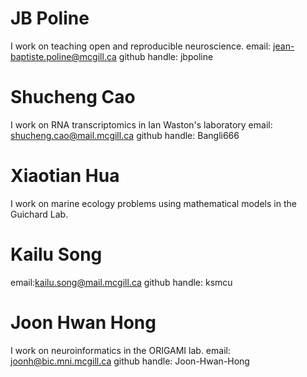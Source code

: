 # JB Poline
I work on teaching open and reproducible neuroscience.
email: jean-baptiste.poline@mcgill.ca
github handle: jbpoline
# Shucheng Cao
I work on RNA transcriptomics in Ian Waston's laboratory
email: shucheng.cao@mail.mcgill.ca
github handle: Bangli666
# Xiaotian Hua
I work on marine ecology problems using mathematical models in the Guichard Lab.
# Kailu Song
email:kailu.song@mail.mcgill.ca
github handle: ksmcu
# Joon Hwan Hong
I work on neuroinformatics in the ORIGAMI lab.
email: joonh@bic.mni.mcgill.ca
github handle: Joon-Hwan-Hong